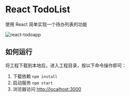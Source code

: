 # React TodoList

使用 React 简单实现一个待办列表的功能

![react-todoapp](https://github.com/chuondev/react-todoapp/blob/main/public/todoapp.png)

## 如何运行

将工程下载到本地后，进入工程目录，按以下命令操作即可：

1. 下载依赖 `npm install`
2. 启动服务 `npm start`
3. 浏览器访问 [http://localhost:3000](http://localhost:3000)
